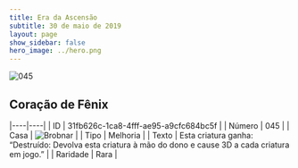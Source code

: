 ```yaml
---
title: Era da Ascensão
subtitle: 30 de maio de 2019
layout: page
show_sidebar: false
hero_image: ../hero.png
---
```


![045](https://cdn.keyforgegame.com/media/card_front/pt/435_045_8FCH73C5XV3G_pt.png)

## Coração de Fênix

|----|----|
| ID | 31fb626c-1ca8-4fff-ae95-a9cfc684bc5f |
| Número | 045 |
| Casa | ![Brobnar](https://archonarcana.com/images/thumb/e/e0/Brobnar.png/22px-Brobnar.png "Brobnar") |
| Tipo | Melhoria |
| Texto | Esta criatura ganha: “Destruído: Devolva esta criatura à mão  do dono e cause 3D a cada criatura em jogo.” |
| Raridade | Rara |
